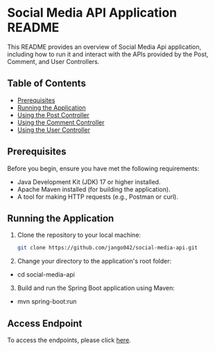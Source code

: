 # Social Media API Application README

This README provides an overview of Social Media Api application, including how to run it and interact with the APIs provided by the Post, Comment, and User Controllers.

## Table of Contents

- [Prerequisites](#prerequisites)
- [Running the Application](#running-the-application)
- [Using the Post Controller](#using-the-post-controller)
- [Using the Comment Controller](#using-the-comment-controller)
- [Using the User Controller](#using-the-user-controller)

## Prerequisites

Before you begin, ensure you have met the following requirements:

- Java Development Kit (JDK) 17 or higher installed.
- Apache Maven installed (for building the application).
- A tool for making HTTP requests (e.g., Postman or curl).

## Running the Application

1. Clone the repository to your local machine:

   ```bash
   git clone https://github.com/jango042/social-media-api.git
2. Change your directory to the application's root folder:
-   cd social-media-api
3. Build and run the Spring Boot application using Maven:
- mvn spring-boot:run

## Access Endpoint

To access the endpoints, please click [here](http://localhost:9008/swagger-ui/index.html).
   

